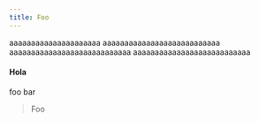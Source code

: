 ```yaml
---
title: Foo
---
```


aaaaaaaaaaaaaaaaaaaaa aaaaaaaaaaaaaaaaaaaaaaaaaaa aaaaaaaaaaaaaaaaaaaaaaaaaaaa aaaaaaaaaaaaaaaaaaaaaaaaaaa

#### Hola

foo bar
 
> Foo
